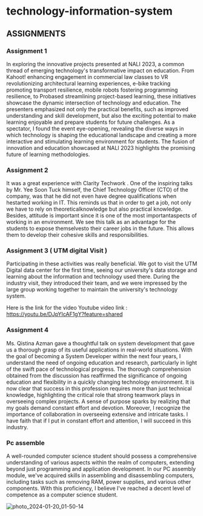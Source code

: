 # technology-information-system
## ASSIGNMENTS

### Assignment 1 

In exploring the innovative projects presented at NALI 2023, a common thread of emerging technology's transformative impact on education. From Kahoot! enhancing engagement in commercial law classes to VR revolutionizing architectural learning experiences, e-bike tracking promoting transport resilience, mobile robots fostering programming resilience, to Probased streamlining project-based learning, these initiatives showcase the dynamic intersection of technology and education. The presenters emphasized not only the practical benefits, such as improved understanding and skill development, but also the exciting potential to make learning enjoyable and prepare students for future challenges. As a spectator, I found the event eye-opening, revealing the diverse ways in which technology is shaping the educational landscape and creating a more interactive and stimulating learning environment for students. The fusion of innovation and education showcased at NALI 2023 highlights the promising future of learning methodologies.
  

### Assignment 2 
It was a great experience with
Clarity Techwork
. One of the inspiring talks by Mr. Yee Soon Tuck himself, the
Chief Technology Officer
(CTO) of the company, was that he did not even have degree qualifications when hestarted working in IT. This reminds us that in order to get a job, not only we have to rely on theoreticalknowledge but also practical knowledge. Besides, attitude is important since it is one of the most importantaspects of working in an environment. We see this talk as an advantage for the students to expose themselvesto their career jobs in the future. This allows them to develop their cohesive skills and responsibilities.

### Assignment 3 ( UTM digital Visit )

  Participating in these activities was really beneficial. We got to visit the UTM Digital data center for the first time, seeing our university's data storage and learning about the information and technology used there. During the industry visit, they introduced their team, and we were impressed by the large group working together to maintain the university's technology system.

Here is the link for the video
Youtube video link : https://youtu.be/DJpYIcAF1gY?feature=shared

### Assignment 4 

  Ms. Qistina Azman gave a thoughtful talk on system development that gave us a thorough grasp of its useful applications in real-world situations. With the goal of becoming a System Developer within the next four years, I understand the need of ongoing education and research, particularly in light of the swift pace of technological progress. The thorough comprehension obtained from the discussion has reaffirmed the significance of ongoing education and flexibility in a quickly changing technology environment. It is now clear that success in this profession requires more than just technical knowledge, highlighting the critical role that strong teamwork plays in overseeing complex projects. A sense of purpose sparks by realizing that my goals demand constant effort and devotion. Moreover, I recognize the importance of collaboration in overseeing extensive and intricate tasks. I have faith that if I put in constant effort and attention, I will succeed in this industry.

### Pc assemble

  A well-rounded computer science student should possess a comprehensive understanding of various aspects within the realm of computers, extending beyond just programming and application development. In our PC assembly module, we've acquired skills in assembling and disassembling computers, including tasks such as removing RAM, power supplies, and various other components. With this proficiency, I believe I've reached a decent level of competence as a computer science student.





![photo_2024-01-20_01-50-14](https://github.com/fakhrulmus/technology-information-system/assets/148434374/8315d3fd-c210-4925-9143-f475680eefa3)

 













